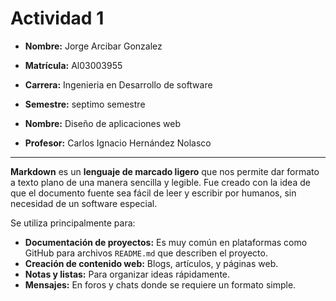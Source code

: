 # Actividad 1

* **Nombre:** Jorge Arcibar Gonzalez
* **Matrícula:** Al03003955
* **Carrera:** Ingenieria en Desarrollo de software
* **Semestre:** septimo semestre


* **Nombre:** Diseño de aplicaciones web
* **Profesor:** Carlos Ignacio Hernández Nolasco

---


**Markdown** es un **lenguaje de marcado ligero** que nos permite dar formato a texto plano de una manera sencilla y legible. Fue creado con la idea de que el documento fuente sea fácil de leer y escribir por humanos, sin necesidad de un software especial.

Se utiliza principalmente para:

* **Documentación de proyectos:** Es muy común en plataformas como GitHub para archivos `README.md` que describen el proyecto.
* **Creación de contenido web:** Blogs, artículos, y páginas web.
* **Notas y listas:** Para organizar ideas rápidamente.
* **Mensajes:** En foros y chats donde se requiere un formato simple.

